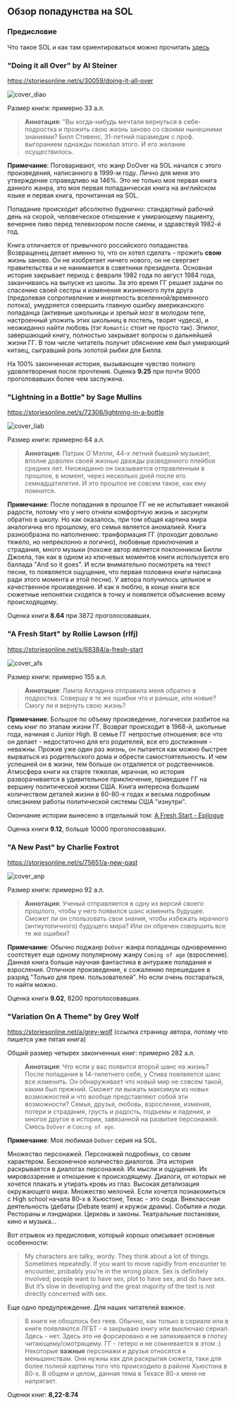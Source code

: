 ## Обзор попадунства на SOL

### Предисловие
Что такое SOL и как там ориентироваться можно прочитать 
[здесь](sol_about.md)

### "Doing it all Over" by Al Steiner

https://storiesonline.net/s/30059/doing-it-all-over

![cover_diao](/pics/c_diao.jpg "Doing it all Over Cover")

Размер книги: примерно 33 а.л.

> **Аннотация**:
"Вы когда-нибудь мечтали вернуться в себя-подростка и прожить свою жизнь заново со своими нынешними знаниями? Билл Стивенс, 31-летний парамедик с проф. выгоранием однажды пожелал этого. И его желание осуществилось.

**Примечание**:
Поговаривают, что жанр DoOver на SOL начался с этого произведения, написанного в 1999-м году.
Лично для меня это утверждение справедливо на 146%. Это не только моя первая книга данного жанра, это моя первая попаданческая книга на английском языке и первая книга, прочитанная на SOL.

Попадание происходит абсолютно буднично: стандартный рабочий день на скорой, человеческое отношение к умирающему пациенту, вечернее пиво перед телевизором после смены, и здравствуй 1982-й год.

Книга отличается от привычного российского попаданства. Возвращенец делает именно то, что он хотел сделать - прожить **свою** жизнь заново. Он не изобретает ничего нового, он не свергает правительства и не нанимается в советники президента. Основная история закрывает период с февраля 1982 года по август 1984 года, заканчиваясь на выпуске из школы. За это время ГГ решает задачи по спасению своей сестры и изменения жизненного пути друга (предолевая сопротивление и инертность вселенной/временного потока), умудряется совершить главную ошибку американского попаданца (активные школьницы и зрелый мозг в молодом теле, настроенный уложить этих школьниц в постель, творят чудеса), и неожиданно найти любовь (тэг `Romantic` стоит не просто так). Эпилог, завершающий книгу, полностью закрывает вопросы о дальнейшей жизни ГГ. В том числе читатель получит обяснение кем был умирающий китаец, сыгравший роль золотой рыбки для Билла. 

На 100% законченная история, вызывающее чувство полного удовлетворения после прочтения.
Оценка **9.25** при почти 9000 проголовавших более чем заслужена.



### "Lightning in a Bottle" by Sage Mullins

https://storiesonline.net/s/72306/lightning-in-a-bottle

![cover_liab](/pics/c_liab.jpg "Lightning in a Bottle Cover")

Размер книги: примерно 64 а.л.

> **Аннотация**:
Патрик О`Мэлли, 44-х летний бывший музыкант, вполне доволен своей жизнью дважды разведенного плейбоя средних лет. Неожиданно он оказывается отправленным в прошлое, в момент, через несколько дней после его семнадцатилетия. И это прошлое не совсем такое, как ему помнится.

**Примечание**:
После попадания в прошлое ГГ не не испытывает никакой радости, потому что у него отняли комфортную жизнь и засунули обратно в школу. Но как оказалось, при том общая картина мира аналогична его прошлому, его семья является аномалией. Книга разнообразна по наполнению: транформация ГГ (проходит довольно тяжело, но непреклонно и логично),  любовные приключения и страдания, много музыки (похоже автор является поклонником Билли Джоела, так как в одном из ключевых моментов книги используется его баллада "And so it goes". И если внимательно посмотреть на текст песни, то появляется ощущение, что первая половина книги написана ради этого момента и этой песни). 
У автора получилось цельное и качественное произведение. И как я люблю, в конце книги все сюжетные непонятки сходятся в точку и появляется объяснение всему происходящему. 

Оценка книги **8.64** при 3872 проголосовавших.

### "A Fresh Start" by Rollie Lawson (rlfj)

https://storiesonline.net/s/68384/a-fresh-start

![cover_afs](/pics/c_afs.jpg "A Fresh Start Cover")

Размер книги: примерно 155 а.л.

> **Аннотация**:
Лампа Алладина отправила меня обратно в подростка. Совершу я те же ошибки что и раньше, или новые? Смогу ли я вернуть свою жизнь?

**Примечание**:
Большое по объему произведение, логически разбитое на семь книг по этапам жизни ГГ. Возврат происходит в 1968-й, школьные года, начиная с Junior High. В семье ГГ непростые отношения: все что он делает - недостаточно для его родителей, все его достижения - неважны. Прожив уже один раз жизнь, он пытается как можно быстрее вырваться из родительского дома и обрести самостоятельность. И чем успешней он в жизни, тем больше он отдаляется от родственников. Атмосфера книги на старте тяжелая, мрачная, но история разворачивается в удивительное приключение, приведшее ГГ на вершину политической жизни США. Книга интересна большим количеством деталей жизни в 60-80-х годах и весьма подробным описанием работы политической системы США "изнутри". 

Окончание истории вынесено в отдельный том: [A Fresh Start - Epilogue](https://storiesonline.net/s/76954/a-fresh-start-epilogue)

Оценка книги **9.12**, больше 10000 проголосовавших. 

### "A New Past" by Charlie Foxtrot

https://storiesonline.net/s/75651/a-new-past

![cover_anp](/pics/c_anp.jpg "A New Past Cover")

Размер книги: примерно 92 а.л.

> **Аннотация**:
Ученый отправляется в одну из версий своего прошлого, чтобы у него появился шанс изменить будущее. Сможет ли он спользовать свои знания, чтобы избежать мрачного (антиутопичного) будущего мира? Или он обречен совершить все те же ошибки?

**Примечание**:
Обычно поджанр `DoOver` жанра попаданцы одновременно соотствует еще одному популярному жанру `Coming of age` (взросление). Данная книга больше научная фантастика в антураже попадания и взросления. Отличное произведение, к сожалению перешедшее в разряд "Только для прем. пользователей". Но если очень постараться, то найти можно.

Оценка книги **9.02**, 8200 проголосовавших. 

### "Variation On A Theme" by Grey Wolf

https://storiesonline.net/a/grey-wolf
(ссылка страницу автора, потому что пишется уже пятая книга)

Общий размер четырех законченных книг: примерно 282 а.л.

> **Аннотация**:
Что если у вас появится второй шанс на жизнь? После попадания в 14-тилетнего себя, у Стива поялвяется шанс все изменить. Он обнаруживает что новый мир не совсем такой, каким был прежний. Сможет ли выжать максимум из новых возможностей и что вообще представляют собой эти возможности? Семья, друзья, любовь, взросление, измения, потери и страдания, грусть и радость, подъемы и падения, и многое другое в истории, завязанной на развитие персонажей. Смесь `DoOver` и `Coming of age`.

**Примечание**:
Моя любимая `DoOver` серия на SOL. 

Множество персонажей. Персонажей подробных, со своим характером.
Бесконечное количество диалогов. Эта история раскрывается в диалогах персонажей. Их мысли и ощущения. Их мировоззрение и отношение к происходящему. Диалоги, от которых не хочется плакать и утирать кровь из глаз. 
Высокая детализация окружающего мира. Множество мелочей. Если хочется познакомиться с High school начала 80-х в Хьюстоне, Техас - это сюда. Внеклассная деятельность (дебаты (Debate team) и кружок драмы).  События и люди. Рестораны и лэндмарки. Церковь и законы. Театральные постановки, кино и музыка...

Вот отрывок из предисловия, который хорошо описывает основные особенности:
> My characters are talky, wordy. They think about a lot of things. Sometimes repeatedly. If you want to move rapidly from encounter to encounter, probably you’re in the wrong place. Sex is definitely involved; people want to have sex, plot to have sex, and do have sex. But it’s slow in developing and the great majority of the text is not directly concerned with sex.

Еще одно предупреждение. Для наших читателей важное.
> В книге не обошлось без геев. Обычно, как только в сериале или в книге появляются ЛГБТ - я закрываю книгу или выключаю сериал. Здесь - нет. Здесь это не форсировано и не запихивается в глотку читающему/смотрящему. ГГ - гетеро и не сомневается в этом :) Некоторые **важные** персонажи и друзья относятся к меньшинствам. Они нужны как для раскрытия сюжета, таки для более полной картины того что происходило в районе Хьюстона в 80-х. В общем и целом, данная тема в Техасе 80-х меня не напрягает.

Оценки книг: **8,22-8.74**